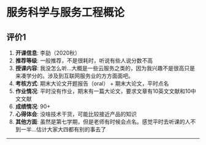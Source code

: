 # 服务科学与服务工程概论

## 评价1

1. **开课信息**: 李劼（2020秋）
2. **推荐等级**: 一般推荐，不是很耗时，听说有些人说分数不高
3. **授课内容**: 我没怎么听...大概是一些云服务之类的，因为我兴趣不是很高只是来凑学分的。涉及到互联网服务业的方方面面吧。
4. **考核方式**: 期末大论文开题报告（oral） + 期末大论文，平时点名
5. **作业情况**: 平时没有作业，期末有一篇大论文，要求文章有10英文文献和10中文文献
6. **成绩情况**: 90+
7. **心得体会**: 没啥技术干货，可能比较接近产品的知识
8. **其他方面**: 虽然是第七学期，但是老师有时候会点名。感觉平时去听课的人不到一半...估计大家大四都有别的事去了

---
